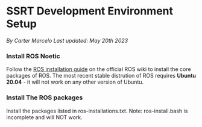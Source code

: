 # SSRT Development Environment Setup
<i>By Carter Marcelo</i>
<i>Last updated: May 20th 2023</i>

### Install ROS Noetic
Follow the [ROS installation guide](http://wiki.ros.org/noetic/Installation/Ubuntu) on the official ROS wiki to install the core packages of ROS. The most recent stable distrution of ROS requires <b>Ubuntu 20.04</b> - it will not work on any other version of Ubuntu. 

### Install The ROS packages
Install the packages listed in ros-installations.txt. Note: ros-install.bash is incomplete and will NOT work. 
